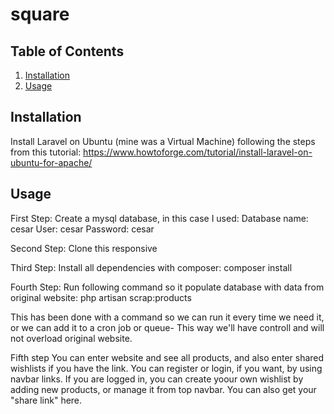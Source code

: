 # square

## Table of Contents
1. [Installation](#installation)
2. [Usage](#usage)

## Installation
Install Laravel on Ubuntu (mine was a Virtual Machine) following the steps from this tutorial:
https://www.howtoforge.com/tutorial/install-laravel-on-ubuntu-for-apache/

## Usage
First Step:
Create a mysql database, in this case I used:
Database name: cesar
User: cesar
Password: cesar

Second Step:
Clone this responsive

Third Step:
Install all dependencies with composer:
composer install

Fourth Step:
Run following command so it populate database with data from original website:
php artisan scrap:products

This has been done with a command so we can run it every time we need it, or we can add it to a cron job or queue- This way we'll have controll and will not overload original website.

Fifth step
You can enter website and see all products, and also enter shared wishlists if you have the link.
You can register or login, if you want, by using navbar links.
If you are logged in, you can create yoour own wishlist by adding new products, or manage it from top navbar. You can also get your "share link" here.
